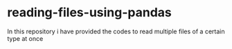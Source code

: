 # reading-files-using-pandas
In this repository i have provided the codes to read multiple files of a certain type at once
